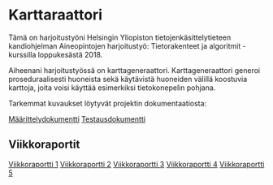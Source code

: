 # Karttaraattori

Tämä on harjoitustyöni Helsingin Yliopiston tietojenkäsittelytieteen kandiohjelman Aineopintojen harjoitustyö: Tietorakenteet ja algoritmit -kurssilla loppukesästä 2018.

Aiheenani harjoitustyössä on karttageneraattori. Karttageneraattori generoi proseduraalisesti huoneista sekä käytävistä huoneiden välillä koostuvia karttoja, joita voisi käyttää esimerkiksi tietokonepelin pohjana.

Tarkemmat kuvaukset löytyvät projektin dokumentaatiosta:

[Määrittelydokumentti](https://github.com/majormalfunk/karttaraattori/blob/master/Dokumentaatio/Maarittelydokumentti.md)
[Testausdokumentti](https://github.com/majormalfunk/karttaraattori/blob/master/Dokumentaatio/Testausdokumentti.md)

## Viikkoraportit

[Viikkoraportti 1](https://github.com/majormalfunk/karttaraattori/blob/master/Dokumentaatio/Viikkoraportti1.md)
[Viikkoraportti 2](https://github.com/majormalfunk/karttaraattori/blob/master/Dokumentaatio/Viikkoraportti2.md)
[Viikkoraportti 3](https://github.com/majormalfunk/karttaraattori/blob/master/Dokumentaatio/Viikkoraportti3.md)
[Viikkoraportti 4](https://github.com/majormalfunk/karttaraattori/blob/master/Dokumentaatio/Viikkoraportti4.md)
[Viikkoraportti 5](https://github.com/majormalfunk/karttaraattori/blob/master/Dokumentaatio/Viikkoraportti5.md)

